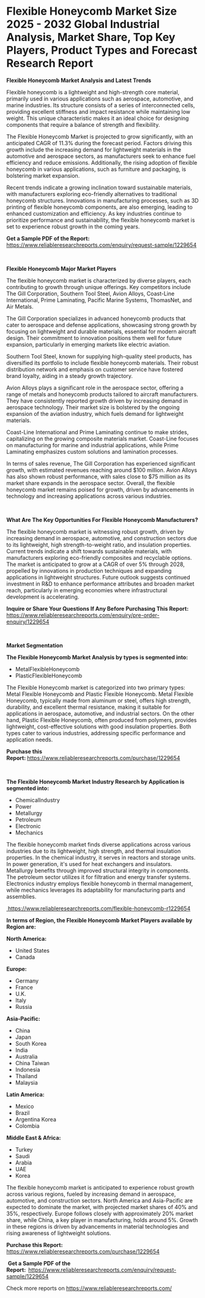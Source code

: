 <p><h1>Flexible Honeycomb Market Size 2025 - 2032 Global Industrial Analysis, Market Share, Top Key Players, Product Types and Forecast Research Report</h1></p><p><strong>Flexible Honeycomb Market Analysis and Latest Trends</strong></p>
<p><p>Flexible honeycomb is a lightweight and high-strength core material, primarily used in various applications such as aerospace, automotive, and marine industries. Its structure consists of a series of interconnected cells, providing excellent stiffness and impact resistance while maintaining low weight. This unique characteristic makes it an ideal choice for designing components that require a balance of strength and flexibility.</p><p>The Flexible Honeycomb Market is projected to grow significantly, with an anticipated CAGR of 11.3% during the forecast period. Factors driving this growth include the increasing demand for lightweight materials in the automotive and aerospace sectors, as manufacturers seek to enhance fuel efficiency and reduce emissions. Additionally, the rising adoption of flexible honeycomb in various applications, such as furniture and packaging, is bolstering market expansion.</p><p>Recent trends indicate a growing inclination toward sustainable materials, with manufacturers exploring eco-friendly alternatives to traditional honeycomb structures. Innovations in manufacturing processes, such as 3D printing of flexible honeycomb components, are also emerging, leading to enhanced customization and efficiency. As key industries continue to prioritize performance and sustainability, the flexible honeycomb market is set to experience robust growth in the coming years.</p></p>
<p><strong>Get a Sample PDF of the Report:&nbsp;</strong> <a href="https://www.reliableresearchreports.com/enquiry/request-sample/1229654?utm_campaign=3543&utm_medium=2&utm_source=Github&utm_content=ia&utm_term=31032025&utm_id=flexible-honeycomb">https://www.reliableresearchreports.com/enquiry/request-sample/1229654</a></p>
<p>&nbsp;</p>
<p><strong>Flexible Honeycomb Major Market Players</strong></p>
<p><p>The flexible honeycomb market is characterized by diverse players, each contributing to growth through unique offerings. Key competitors include The Gill Corporation, Southern Tool Steel, Avion Alloys, Coast-Line International, Prime Laminating, Pacific Marine Systems, ThomasNet, and Air Metals. </p><p>The Gill Corporation specializes in advanced honeycomb products that cater to aerospace and defense applications, showcasing strong growth by focusing on lightweight and durable materials, essential for modern aircraft design. Their commitment to innovation positions them well for future expansion, particularly in emerging markets like electric aviation.</p><p>Southern Tool Steel, known for supplying high-quality steel products, has diversified its portfolio to include flexible honeycomb materials. Their robust distribution network and emphasis on customer service have fostered brand loyalty, aiding in a steady growth trajectory.</p><p>Avion Alloys plays a significant role in the aerospace sector, offering a range of metals and honeycomb products tailored to aircraft manufacturers. They have consistently reported growth driven by increasing demand in aerospace technology. Their market size is bolstered by the ongoing expansion of the aviation industry, which fuels demand for lightweight materials.</p><p>Coast-Line International and Prime Laminating continue to make strides, capitalizing on the growing composite materials market. Coast-Line focuses on manufacturing for marine and industrial applications, while Prime Laminating emphasizes custom solutions and lamination processes.</p><p>In terms of sales revenue, The Gill Corporation has experienced significant growth, with estimated revenues reaching around $100 million. Avion Alloys has also shown robust performance, with sales close to $75 million as its market share expands in the aerospace sector. Overall, the flexible honeycomb market remains poised for growth, driven by advancements in technology and increasing applications across various industries.</p></p>
<p>&nbsp;</p>
<p><strong>What Are The Key Opportunities For Flexible Honeycomb Manufacturers?</strong></p>
<p><p>The flexible honeycomb market is witnessing robust growth, driven by increasing demand in aerospace, automotive, and construction sectors due to its lightweight, high strength-to-weight ratio, and insulation properties. Current trends indicate a shift towards sustainable materials, with manufacturers exploring eco-friendly composites and recyclable options. The market is anticipated to grow at a CAGR of over 5% through 2028, propelled by innovations in production techniques and expanding applications in lightweight structures. Future outlook suggests continued investment in R&D to enhance performance attributes and broaden market reach, particularly in emerging economies where infrastructural development is accelerating.</p></p>
<p><strong>Inquire or Share Your Questions If Any Before Purchasing This Report:</strong> <a href="https://www.reliableresearchreports.com/enquiry/pre-order-enquiry/1229654?utm_campaign=3543&utm_medium=2&utm_source=Github&utm_content=ia&utm_term=31032025&utm_id=flexible-honeycomb">https://www.reliableresearchreports.com/enquiry/pre-order-enquiry/1229654</a></p>
<p>&nbsp;</p>
<p><strong>Market Segmentation</strong></p>
<p><strong>The Flexible Honeycomb Market Analysis by types is segmented into:</strong></p>
<p><ul><li>MetalFlexibleHoneycomb</li><li>PlasticFlexibleHoneycomb</li></ul></p>
<p><p>The Flexible Honeycomb market is categorized into two primary types: Metal Flexible Honeycomb and Plastic Flexible Honeycomb. Metal Flexible Honeycomb, typically made from aluminum or steel, offers high strength, durability, and excellent thermal resistance, making it suitable for applications in aerospace, automotive, and industrial sectors. On the other hand, Plastic Flexible Honeycomb, often produced from polymers, provides lightweight, cost-effective solutions with good insulation properties. Both types cater to various industries, addressing specific performance and application needs.</p></p>
<p><strong>Purchase this Report:&nbsp;</strong><a href="https://www.reliableresearchreports.com/purchase/1229654?utm_campaign=3543&utm_medium=2&utm_source=Github&utm_content=ia&utm_term=31032025&utm_id=flexible-honeycomb">https://www.reliableresearchreports.com/purchase/1229654</a></p>
<p>&nbsp;</p>
<p><strong>The Flexible Honeycomb Market Industry Research by Application is segmented into:</strong></p>
<p><ul><li>ChemicalIndustry</li><li>Power</li><li>Metallurgy</li><li>Petroleum</li><li>Electronic</li><li>Mechanics</li></ul></p>
<p><p>The flexible honeycomb market finds diverse applications across various industries due to its lightweight, high strength, and thermal insulation properties. In the chemical industry, it serves in reactors and storage units. In power generation, it's used for heat exchangers and insulators. Metallurgy benefits through improved structural integrity in components. The petroleum sector utilizes it for filtration and energy transfer systems. Electronics industry employs flexible honeycomb in thermal management, while mechanics leverages its adaptability for manufacturing parts and assemblies.</p></p>
<p><a href="https://www.reliableresearchreports.com/flexible-honeycomb-r1229654?utm_campaign=3543&utm_medium=2&utm_source=Github&utm_content=ia&utm_term=31032025&utm_id=flexible-honeycomb">&nbsp;https://www.reliableresearchreports.com/flexible-honeycomb-r1229654</a></p>
<p><strong>In terms of Region, the Flexible Honeycomb Market Players available by Region are:</strong></p>
<p>
    <p> <strong> North America: </strong>
        <ul>
            <li>United States</li>
            <li>Canada</li>
        </ul>
        </p> 
    <p> <strong> Europe: </strong>
        <ul>
            <li>Germany</li>
            <li>France</li>
            <li>U.K.</li>
            <li>Italy</li>
            <li>Russia</li>
        </ul>
        </p> 
    <p> <strong> Asia-Pacific: </strong>
        <ul>
            <li>China</li>
            <li>Japan</li>
            <li>South Korea</li>
            <li>India</li>
            <li>Australia</li>
            <li>China Taiwan</li>
            <li>Indonesia</li>
            <li>Thailand</li>
            <li>Malaysia</li>
        </ul>
        </p> 
    <p> <strong> Latin America: </strong>
        <ul>
            <li>Mexico</li>
            <li>Brazil</li>
            <li>Argentina Korea</li>
            <li>Colombia</li>
        </ul>
        </p> 
    <p> <strong> Middle East & Africa: </strong>
        <ul>
            <li>Turkey</li>
            <li>Saudi</li>
            <li>Arabia</li>
            <li>UAE</li>
            <li>Korea</li>
        </ul>
    </p>
    </p>
<p><p>The flexible honeycomb market is anticipated to experience robust growth across various regions, fueled by increasing demand in aerospace, automotive, and construction sectors. North America and Asia-Pacific are expected to dominate the market, with projected market shares of 40% and 35%, respectively. Europe follows closely with approximately 20% market share, while China, a key player in manufacturing, holds around 5%. Growth in these regions is driven by advancements in material technologies and rising awareness of lightweight solutions.</p></p>
<p><strong>Purchase this Report: </strong><a href="https://www.reliableresearchreports.com/purchase/1229654?utm_campaign=3543&utm_medium=2&utm_source=Github&utm_content=ia&utm_term=31032025&utm_id=flexible-honeycomb">https://www.reliableresearchreports.com/purchase/1229654</a></p>
<p>&nbsp;<strong>Get a Sample PDF of the Report:&nbsp;&nbsp;</strong><a href="https://www.reliableresearchreports.com/enquiry/request-sample/1229654?utm_campaign=3543&utm_medium=2&utm_source=Github&utm_content=ia&utm_term=31032025&utm_id=flexible-honeycomb">https://www.reliableresearchreports.com/enquiry/request-sample/1229654</a></p>
<p><strong></strong></p>
<p>Check more reports on <a href="https://www.reliableresearchreports.com/?utm_campaign=3543&utm_medium=2&utm_source=Github&utm_content=ia&utm_term=31032025&utm_id=flexible-honeycomb">https://www.reliableresearchreports.com/</a></p>
